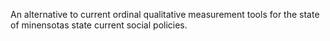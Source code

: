 An alternative to current ordinal qualitative measurement tools for the state of minensotas state current social policies.
